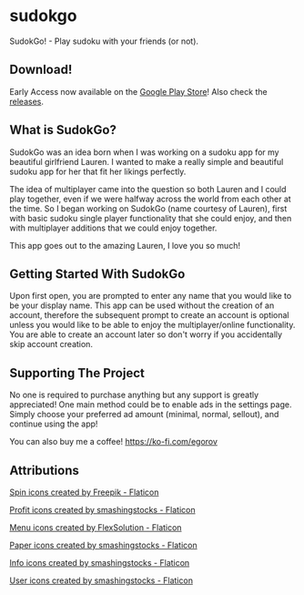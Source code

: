 # sudokgo

SudokGo! - Play sudoku with your friends (or not).

## Download!

Early Access now available on the [Google Play Store](https://play.google.com/store/apps/details?id=com.danielegorov.sudokgo)! Also check the [releases](https://github.com/Daniel-Egorov/sudokgo/releases).

## What is SudokGo?

SudokGo was an idea born when I was working on a sudoku app for my beautiful girlfriend Lauren. I wanted to make a really simple and beautiful sudoku app for her that fit her likings perfectly.

The idea of multiplayer came into the question so both Lauren and I could play together, even if we were halfway across the world from each other at the time. So I began working on SudokGo (name courtesy of Lauren), first with basic sudoku single player functionality that she could enjoy, and then with multiplayer additions that we could enjoy together.

This app goes out to the amazing Lauren, I love you so much!

## Getting Started With SudokGo

Upon first open, you are prompted to enter any name that you would like to be your display name. This app can be used without the creation of an account, therefore the subsequent prompt to create an account is optional unless you would like to be able to enjoy the multiplayer/online functionality. You are able to create an account later so don't worry if you accidentally skip account creation.

## Supporting The Project

No one is required to purchase anything but any support is greatly appreciated! One main method could be to enable ads in the settings page. Simply choose your preferred ad amount (minimal, normal, sellout), and continue using the app!

You can also buy me a coffee!
https://ko-fi.com/egorov


## Attributions

<a href="https://www.flaticon.com/free-icons/spin" title="spin icons">Spin icons created by Freepik - Flaticon</a>

<a href="https://www.flaticon.com/free-icons/profit" title="profit icons">Profit icons created by smashingstocks - Flaticon</a>

<a href="https://www.flaticon.com/free-icons/menu" title="menu icons">Menu icons created by FlexSolution - Flaticon</a>

<a href="https://www.flaticon.com/free-icons/paper" title="paper icons">Paper icons created by smashingstocks - Flaticon</a>

<a href="https://www.flaticon.com/free-icons/info" title="info icons">Info icons created by smashingstocks - Flaticon</a>

<a href="https://www.flaticon.com/free-icons/user" title="user icons">User icons created by smashingstocks - Flaticon</a>
